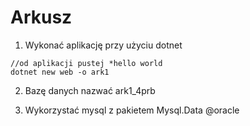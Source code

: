 # Arkusz
1. Wykonać aplikację przy użyciu dotnet
```console 
//od aplikacji pustej *hello world
dotnet new web -o ark1
```
2. Bazę danych nazwać ark1_4prb

3. Wykorzystać mysql z pakietem Mysql.Data  @oracle
